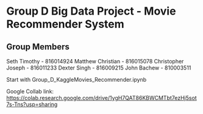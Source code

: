 # Group D Big Data Project - Movie Recommender System

## Group Members
Seth Timothy - 816014924
Matthew Christian - 816015078
Christopher Joseph - 816011233
Dexter Singh - 816009215
John Bachew - 810003511

Start with Group_D_KaggleMovies_Recommender.ipynb

Google Collab link: https://colab.research.google.com/drive/1ygH7QAT86KBWCMTbt7ezHj5sot7s-Tns?usp=sharing

